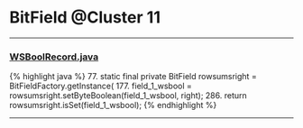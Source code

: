 # BitField @Cluster 11

***

### [WSBoolRecord.java](https://searchcode.com/codesearch/view/15642487/)
{% highlight java %}
77. static final private BitField rowsumsright        = BitFieldFactory.getInstance(
177.     field_1_wsbool = rowsumsright.setByteBoolean(field_1_wsbool, right);
286.     return rowsumsright.isSet(field_1_wsbool);
{% endhighlight %}

***

